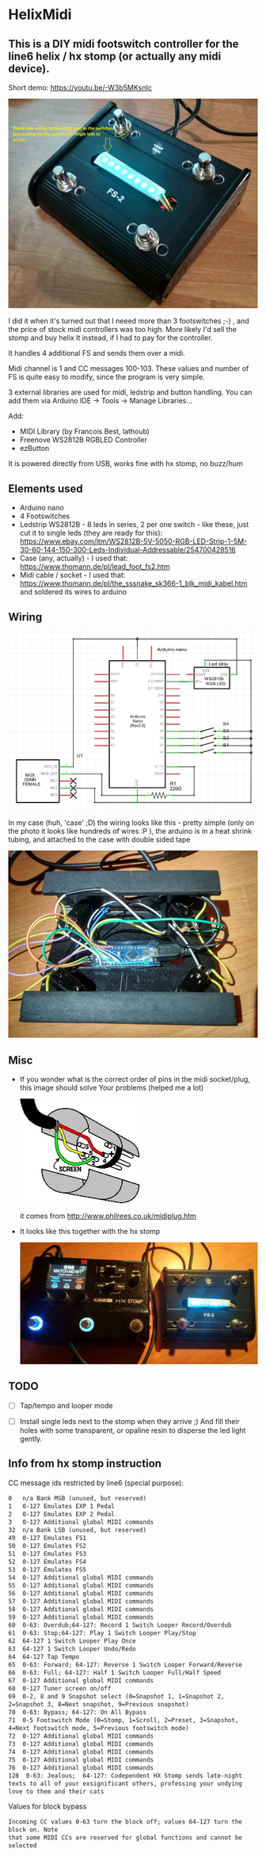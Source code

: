 # HelixMidi

## This is a DIY midi footswitch controller for the line6 helix / hx stomp (or actually any midi device).

Short demo: https://youtu.be/-W3b5MKsnIc

![Controller](controller.jpg?raw=true "Controller")


I did it when it's turned out that I neeed more than 3 footswitches ;-) , and the price of stock midi controllers was too high. More likely I'd sell the stomp and buy helix lt instead, if I had to pay for the controller.

It handles 4 additional FS and sends them over a midi.

Midi channel is 1 and CC messages 100-103. These values and number of FS is quite easy to modify, since the program is very simple.

3 external libraries are used for midi, ledstrip and button handling. You can add them via Arduino IDE -> Tools -> Manage Libraries...

Add:
- MIDI Library (by Francois Best, lathoub)
- Freenove WS2812B RGBLED Controller
- ezButton

It is powered directly from USB, works fine with hx stomp, no buzz/hum

## Elements used

- Arduino nano
- 4 Footswitches
- Ledstrip WS2812B - 8 leds in series, 2 per one switch - like these, just cut it to single leds (they are ready for this): https://www.ebay.com/itm/WS2812B-5V-5050-RGB-LED-Strip-1-5M-30-60-144-150-300-Leds-Individual-Addressable/254700428516
- Case (any, actually) - I used that: https://www.thomann.de/pl/lead_foot_fs2.htm
- Midi cable / socket - I used that: https://www.thomann.de/pl/the_sssnake_sk366-1_blk_midi_kabel.htm and soldered its wires to arduino

## Wiring
![Diagram](diagram.jpg?raw=true "Diagram")

In my case (huh, 'case' ;D) the wiring looks like this - pretty simple (only on the photo it looks like hundreds of wires :P ), the arduino is in a heat shrink tubing, and attached to the case with double sided tape

![Wiring](under_the_hood.jpg?raw=true "Wiring")

## Misc

- If you wonder what is the correct order of pins in the midi socket/plug, this image should solve Your problems (helped me a lot)

  ![Midi plug](midiplug.jpg?raw=true "Midi plug")
  
  it comes from http://www.philrees.co.uk/midiplug.htm 
  
- It looks like this together with the hx stomp

  ![Together with hx stomp](with_stomp.jpg?raw=true "With hx stomp")

## TODO

- [ ] Tap/tempo and looper mode
- [ ] Install single leds next to the stomp when they arrive ;) And fill their holes with some transparent, or opaline resin to disperse the led light gently.


## Info from hx stomp instruction

CC message ids restricted by line6 (special purpose):

```
0	n/a Bank MSB (unused, but reserved)
1	0-127 Emulates EXP 1 Pedal
2	0-127 Emulates EXP 2 Pedal
3	0-127 Additional global MIDI commands
32	n/a Bank LSB (unused, but reserved)
49	0-127 Emulates FS1
50	0-127 Emulates FS2
51	0-127 Emulates FS3
52	0-127 Emulates FS4
53	0-127 Emulates FS5
54	0-127 Additional global MIDI commands
55	0-127 Additional global MIDI commands
56	0-127 Additional global MIDI commands
57	0-127 Additional global MIDI commands
58	0-127 Additional global MIDI commands
59	0-127 Additional global MIDI commands
60	0-63: Overdub;64-127: Record 1 Switch Looper Record/Overdub
61	0-63: Stop;64-127: Play 1 Switch Looper Play/Stop
62	64-127 1 Switch Looper Play Once
63	64-127 1 Switch Looper Undo/Redo
64	64-127 Tap Tempo
65	0-63: Forward; 64-127: Reverse 1 Switch Looper Forward/Reverse
66	0-63: Full; 64-127: Half 1 Switch Looper Full/Half Speed
67	0-127 Additional global MIDI commands
68	0-127 Tuner screen on/off
69	0-2, 8 and 9 Snapshot select (0=Snapshot 1, 1=Snapshot 2, 2=Snapshot 3, 8=Next snapshot, 9=Previous snapshot)
70	0-63: Bypass; 64-127: On All Bypass
71	0-5 Footswitch Mode (0=Stomp, 1=Scroll, 2=Preset, 3=Snapshot, 4=Next footswitch mode, 5=Previous footswitch mode)
72	0-127 Additional global MIDI commands
73	0-127 Additional global MIDI commands
74	0-127 Additional global MIDI commands
75	0-127 Additional global MIDI commands
76	0-127 Additional global MIDI commands
128	 0-63: Jealous;  64-127: Codependent HX Stomp sends late-night texts to all of your exsignificant others, professing your undying love to them and their cats
```

Values for block bypass
```
Incoming CC values 0-63 turn the block off; values 64-127 turn the block on. Note
that some MIDI CCs are reserved for global functions and cannot be selected 
```
